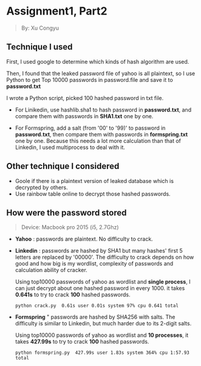 # Assignment1, Part2
> By: Xu Congyu

## Technique I used
First, I used google to determine which kinds of hash algorithm are used.

Then, I found that the leaked password file of yahoo is all plaintext, so I use Python to get Top 10000 passwords in password.file and save it to **password.txt**

I wrote a Python script, picked 100 hashed password in txt file.

- For Linikedin, use hashlib.sha1 to hash password in **password.txt**, and compare them with passwords in **SHA1.txt** one by one.

- For Formspring, add a salt (from '00' to '99)' to password in **password.txt**, then compare them with passwords in **formspring.txt** one by one. Because this needs a lot more calculation than that of Linkedin, I used multiprocess to deal with it.

## Other technique I considered

- Goole if there is a plaintext version of leaked database which is decrypted by others.
- Use rainbow table online to decrypt those hashed passwords.

## How were the password stored
>Device: Macbook pro 2015 (i5, 2.7Ghz)


- **Yahoo** : passwords are plaintext. No difficulty to crack.

- **Linkedin** : passwords are hashed by SHA1 but many hashes' first 5 letters are replaced by '00000'. The difficulty to crack depends on how good and how big is my wordlist, complexity of passwords and calculation ability of cracker. 

    Using top10000 passwords of yahoo as wordlist and **single process**, I can just decrypt about one hashed password in every 1000. it takes **0.641s** to try to crack **100** hashed passwords.
    
    ```
    python crack.py  0.61s user 0.01s system 97% cpu 0.641 total
    ```

- **Formspring** " passwords are hashed by SHA256 with salts. The difficulty is similar to Linkedin, but much harder due to its 2-digit salts.
    
    Using top10000 passwords of yahoo as wordlist and **10 processes**, it takes **427.99s** to try to crack **100** hashed passwords.
    
    ```
    python formspring.py  427.99s user 1.83s system 364% cpu 1:57.93 total
    ```
    



